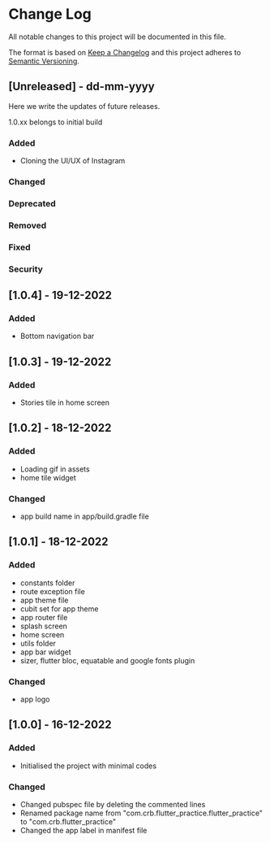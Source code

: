 # Change Log
All notable changes to this project will be documented in this file.

The format is based on [Keep a Changelog](http://keepachangelog.com/)
and this project adheres to [Semantic Versioning](http://semver.org/).

## [Unreleased] - dd-mm-yyyy
Here we write the updates of future releases.

1.0.xx belongs to initial build

### Added
- Cloning the UI/UX of Instagram

### Changed

### Deprecated

### Removed

### Fixed

### Security


## [1.0.4] - 19-12-2022

### Added
- Bottom navigation bar


## [1.0.3] - 19-12-2022

### Added
- Stories tile in home screen


## [1.0.2] - 18-12-2022

### Added
- Loading gif in assets
- home tile widget

### Changed
- app build name in app/build.gradle file


## [1.0.1] - 18-12-2022

### Added
- constants folder
- route exception file
- app theme file
- cubit set for app theme
- app router file
- splash screen
- home screen
- utils folder
- app bar widget
- sizer, flutter bloc, equatable and google fonts plugin

### Changed
- app logo


## [1.0.0] - 16-12-2022

### Added
- Initialised the project with minimal codes

### Changed
- Changed pubspec file by deleting the commented lines
- Renamed package name from "com.crb.flutter_practice.flutter_practice" to "com.crb.flutter_practice"
- Changed the app label in manifest file